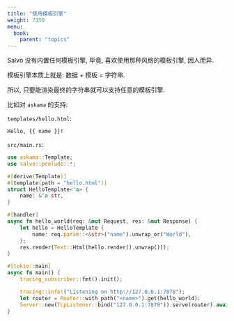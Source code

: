 ```yaml
---
title: "使用模板引擎"
weight: 7150
menu:
  book:
    parent: "topics"
---
```


Salvo 没有内置任何模板引擎, 毕竟, 喜欢使用那种风格的模板引擎, 因人而异.

模板引擎本质上就是: 数据 + 模板 = 字符串.

所以, 只要能渲染最终的字符串就可以支持任意的模板引擎.

比如对 `askama` 的支持:

`templates/hello.html`:

```html
Hello, {{ name }}!
```

`src/main.rs`:

```rust
use askama::Template;
use salvo::prelude::*;

#[derive(Template)]
#[template(path = "hello.html")]
struct HelloTemplate<'a> {
    name: &'a str,
}

#[handler]
async fn hello_world(req: &mut Request, res: &mut Response) {
    let hello = HelloTemplate {
        name: req.param::<&str>("name").unwrap_or("World"),
    };
    res.render(Text::Html(hello.render().unwrap()));
}

#[tokio::main]
async fn main() {
    tracing_subscriber::fmt().init();

    tracing::info!("Listening on http://127.0.0.1:7878");
    let router = Router::with_path("<name>").get(hello_world);
    Server::new(TcpListener::bind("127.0.0.1:7878")).serve(router).await;
}
```